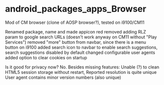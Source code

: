 android_packages_apps_Browser
=============================

Mod of CM browser (clone of AOSP browser?), tested on i9100/CM11

Renamed package, name and made appicon red
removed adding RLZ param to google search URLs
 (doesn't work anyway on CM11 without "Play Services")
removed "more" button from navbar, since there is a menu button on i9100
added search icon to navbar to enable search suggestions, search suggestions disabled by default
changed configurable user agents
added option to clear cookies on startup

Is it good for privacy now?
No. Besides missing features:
Unable (?) to clean HTML5 session storage without restart,
Reported resolution is quite unique
User agent contains minor version numbers (also unique)
